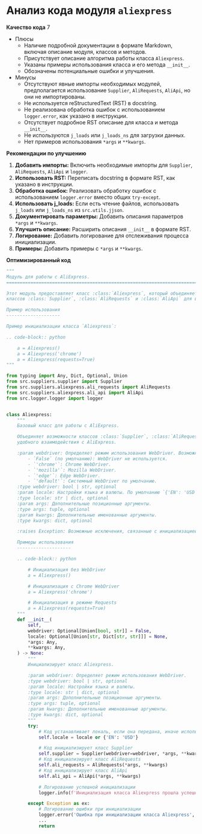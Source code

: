 # Анализ кода модуля `aliexpress`

**Качество кода**
7
- Плюсы
    -   Наличие подробной документации в формате Markdown, включая описание модуля, классов и методов.
    -   Присутствует описание алгоритма работы класса `Aliexpress`.
    -   Указаны примеры использования класса и его метода `__init__`.
    -   Обозначены потенциальные ошибки и улучшения.
- Минусы
    -   Отсутствуют явные импорты необходимых модулей, предполагается использование `Supplier`, `AliRequests`, `AliApi`, но они не импортированы.
    -   Не используется reStructuredText (RST) в docstring.
    -   Не реализована обработка ошибок с использованием `logger.error`, как указано в инструкции.
    -   Отсутствует подробное RST описание для класса и метода `__init__`.
    -   Не используются `j_loads` или `j_loads_ns` для загрузки данных.
    -   Нет примеров использования `*args` и `**kwargs`.

**Рекомендации по улучшению**

1.  **Добавить импорты:** Включить необходимые импорты для `Supplier`, `AliRequests`, `AliApi` и `logger`.
2.  **Использовать RST:** Переписать docstring в формате RST, как указано в инструкции.
3.  **Обработка ошибок:** Реализовать обработку ошибок с использованием `logger.error` вместо общих `try-except`.
4.  **Использовать j_loads:** Если есть чтение файлов, использовать `j_loads` или `j_loads_ns` из `src.utils.jjson`.
5.  **Документировать параметры:** Добавить описания параметров `*args` и `**kwargs`.
6.  **Улучшить описание:** Расширить описания `__init__` в формате RST.
7.  **Логирование:** Добавить логирование для отслеживания процесса инициализации.
8.  **Примеры:** Добавить примеры с `*args` и `**kwargs`.

**Оптимизированный код**

```python
"""
Модуль для работы с AliExpress.
=========================================================================================

Этот модуль предоставляет класс :class:`Aliexpress`, который объединяет функциональность
классов :class:`Supplier`, :class:`AliRequests` и :class:`AliApi` для взаимодействия с AliExpress.

Пример использования
--------------------

Пример инициализации класса `Aliexpress`:

.. code-block:: python

    a = Aliexpress()
    a = Aliexpress('chrome')
    a = Aliexpress(requests=True)
"""

from typing import Any, Dict, Optional, Union
from src.suppliers.supplier import Supplier
from src.suppliers.aliexpress.ali_requests import AliRequests
from src.suppliers.aliexpress.ali_api import AliApi
from src.logger.logger import logger


class Aliexpress:
    """
    Базовый класс для работы с AliExpress.

    Объединяет возможности классов :class:`Supplier`, :class:`AliRequests` и :class:`AliApi` для
    удобного взаимодействия с AliExpress.

    :param webdriver: Определяет режим использования WebDriver. Возможные значения:
        - `False` (по умолчанию): WebDriver не используется.
        - `'chrome'`: Chrome WebDriver.
        - `'mozilla'`: Mozilla WebDriver.
        - `'edge'`: Edge WebDriver.
        - `'default'`: Системный WebDriver по умолчанию.
    :type webdriver: bool | str, optional
    :param locale: Настройки языка и валюты. По умолчанию `{'EN': 'USD'}`.
    :type locale: str | dict, optional
    :param args: Дополнительные позиционные аргументы.
    :type args: tuple, optional
    :param kwargs: Дополнительные именованные аргументы.
    :type kwargs: dict, optional

    :raises Exception: Возможные исключения, связанные с инициализацией WebDriver или ошибками при взаимодействии с AliExpress.

    Примеры использования
    --------------------

    .. code-block:: python

        # Инициализация без WebDriver
        a = Aliexpress()

        # Инициализация с Chrome WebDriver
        a = Aliexpress('chrome')

        # Инициализация в режиме Requests
        a = Aliexpress(requests=True)
    """
    def __init__(
        self,
        webdriver: Optional[Union[bool, str]] = False,
        locale: Optional[Union[str, Dict[str, str]]] = None,
        *args: Any,
        **kwargs: Any,
    ) -> None:
        """
        Инициализирует класс Aliexpress.

        :param webdriver: Определяет режим использования WebDriver.
        :type webdriver: bool | str, optional
        :param locale: Настройки языка и валюты.
        :type locale: str | dict, optional
        :param args: Дополнительные позиционные аргументы.
        :type args: tuple, optional
        :param kwargs: Дополнительные именованные аргументы.
        :type kwargs: dict, optional
        """
        try:
            # Код устанавливает локаль, если она передана, иначе использует значение по умолчанию.
            self.locale = locale or {'EN': 'USD'}

            # Код инициализирует класс Supplier
            self.supplier = Supplier(webdriver=webdriver, *args, **kwargs)
            # Код инициализирует класс AliRequests
            self.ali_requests = AliRequests(*args, **kwargs)
            # Код инициализирует класс AliApi
            self.ali_api = AliApi(*args, **kwargs)

            # Логирование успешной инициализации
            logger.info(f'Инициализация класса Aliexpress прошла успешно. {webdriver=}, {locale=}')

        except Exception as ex:
            # Логирование ошибки при инициализации
            logger.error('Ошибка при инициализации класса Aliexpress', exc_info=ex)
            ...
            return
```